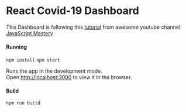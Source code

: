 # React Covid-19 Dashboard

This Dashboard is following this [tutorial](https://www.youtube.com/watch?v=khJlrj3Y6Ls&t=3s) from awesome youtube channel [JavaScript Mastery](https://www.youtube.com/channel/UCmXmlB4-HJytD7wek0Uo97A)

#### Running
 `npm install`
 `npm start`

Runs the app in the development mode.<br />
Open [http://localhost:3000](http://localhost:3000) to view it in the browser.

#### Build

`npm run build`
